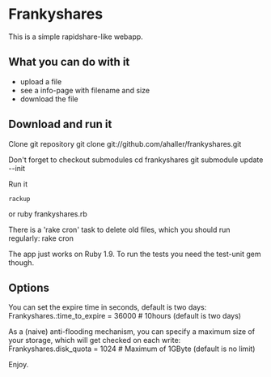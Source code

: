Frankyshares
===============================================

This is a simple rapidshare-like webapp.

What you can do with it
-----------------------
* upload a file
* see a info-page with filename and size
* download the file


Download and run it
-------------------
Clone git repository
    git clone git://github.com/ahaller/frankyshares.git
    
Don't forget to checkout submodules
    cd frankyshares
    git submodule update --init
    
Run it

    rackup
or
    ruby frankyshares.rb

There is a 'rake cron' task to delete old files, which you should run regularly:
    rake cron

The app just works on Ruby 1.9. To run the tests you need the test-unit gem though.

Options
-------
You can set the expire time in seconds, default is two days:
    Frankyshares.:time_to_expire = 36000 # 10hours (default is two days)

As a (naive) anti-flooding mechanism, you can specify a maximum size of your storage, which will get checked on each write:
    Frankyshares.disk_quota = 1024  # Maximum of 1GByte  (default is no limit)

Enjoy.
